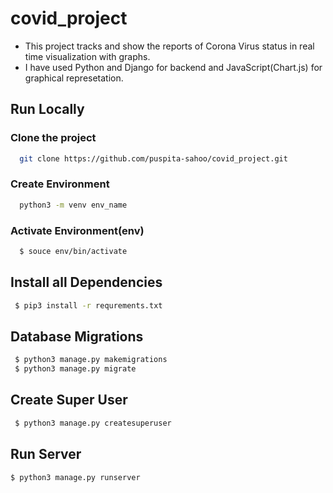 # covid_project
- This project tracks and show the reports of Corona Virus status in real time visualization with graphs.
- I have used Python and Django for backend and JavaScript(Chart.js) for graphical represetation. 

## Run Locally

### Clone the project

```bash
  git clone https://github.com/puspita-sahoo/covid_project.git
```


### Create Environment

```bash
  python3 -m venv env_name
```
### Activate Environment(env)

```bash
  $ souce env/bin/activate
```

## Install all Dependencies

```bash
 $ pip3 install -r requrements.txt
```
## Database Migrations


```bash
 $ python3 manage.py makemigrations
 $ python3 manage.py migrate
```

## Create Super User


```bash
 $ python3 manage.py createsuperuser
```

## Run Server

```bash
$ python3 manage.py runserver
```

